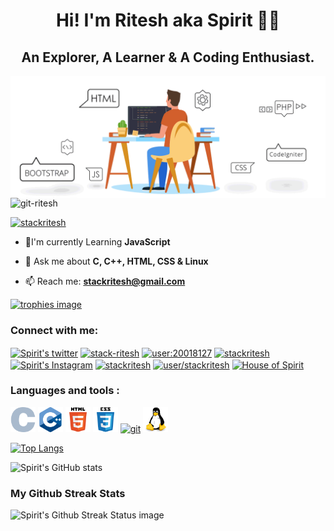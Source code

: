 <h1 align="center">Hi! I'm Ritesh aka Spirit 👨‍💻</h1>
<h2 align="center">An Explorer, A Learner & A Coding Enthusiast.  </h2>

<img align="right" alt="Coding" src="developer-gif.gif">
<p align="left"> <img src="https://komarev.com/ghpvc/?username=git-ritesh&label=Profile%20views&color=0e75b6&style=flat" alt="git-ritesh" /> </p>

<!-- Twitter Handle -->
<p align="left"> <a href="https://twitter.com/stackritesh" target="blank"><img src="https://img.shields.io/twitter/follow/stackritesh?logo=twitter&style=for-the-badge" alt="stackritesh" /></a> </p>

- 🌱I'm currently Learning **JavaScript**

- 💬 Ask me about **C, C++, HTML, CSS & Linux**

- 📫 Reach me: **stackritesh@gmail.com**

<!-- Github Trophies -->
<a style="display=inline;" href="https://github.com/ryo-ma/github-profile-trophy"> <img src="https://github-profile-trophy.vercel.app/?username=ryo-ma&theme=matrix" alt="trophies image"> </a>

<h3>Connect with me: </h3>
<p>
<!-- Twitter-->
<a href="https://twitter.com/stackritesh" target="blank"><img align="center" src="https://raw.githubusercontent.com/rahuldkjain/github-profile-readme-generator/master/src/images/icons/Social/twitter.svg" alt="Spirit's twitter" height="30" width="40" /></a>
<!-- Linkedin -->
<a href="https://linkedin.com/in/stackritesh" target="blank"><img align="center" src="https://raw.githubusercontent.com/rahuldkjain/github-profile-readme-generator/master/src/images/icons/Social/linked-in-alt.svg" alt="stack-ritesh" height="30" width="40" /></a>
<!-- Stackoverflow -->
<a href="https://stackoverflow.com/users/20018127/ritesh-kumar" target="blank"><img align="center" src="https://raw.githubusercontent.com/rahuldkjain/github-profile-readme-generator/master/src/images/icons/Social/stack-overflow.svg" alt="user:20018127" height="30" width="40" /></a>
<!-- Codesandbox -->
<a href="https://codesandbox.com/stackritesh" target="blank"><img align="center" src="https://raw.githubusercontent.com/rahuldkjain/github-profile-readme-generator/master/src/images/icons/Social/codesandbox.svg" alt="stackritesh" height="30" width="40" /></a>
<!-- Instagram -->
<a href="https://instagram.com/omaewa.69" target="blank"><img align="center" src="https://raw.githubusercontent.com/rahuldkjain/github-profile-readme-generator/master/src/images/icons/Social/instagram.svg" alt="Spirit's Instagram" height="30" width="40" /></a>
<!-- HackerRank -->
<a href="https://www.hackerrank.com/stackritesh" target="blank"><img align="center" src="https://raw.githubusercontent.com/rahuldkjain/github-profile-readme-generator/master/src/images/icons/Social/hackerrank.svg" alt="stackritesh" height="30" width="40" /></a>
<!-- GeeksForGeeks -->
<a href="https://auth.geeksforgeeks.org/user/user/stackritesh" target="blank"><img align="center" src="https://raw.githubusercontent.com/rahuldkjain/github-profile-readme-generator/master/src/images/icons/Social/geeks-for-geeks.svg" alt="user/stackritesh" height="30" width="40" /></a>
<!-- Discord -->
<a href="https://discord.com/" target="blank"><img align="center" src="https://raw.githubusercontent.com/rahuldkjain/github-profile-readme-generator/master/src/images/icons/Social/discord.svg" alt="House of Spirit" height="30" width="40" /></a>
</p>

### Languages and tools :

<p align="left">
<a href="https://www.cprogramming.com/" target="_blank" rel="noreferrer"><img src="https://raw.githubusercontent.com/devicons/devicon/master/icons/c/c-original.svg" alt="c" width="40" height="40"></a>
<a href="https://https://en.cppreference.com/w/" target="_blank" rel="noreferrer"><img src="https://raw.githubusercontent.com/devicons/devicon/master/icons/cplusplus/cplusplus-original.svg" alt="cplusplus" width="40" height="40"></a>
<a href="https://www.w3.org/html/" target="_blank" rel="noreferrer"><img src="https://raw.githubusercontent.com/devicons/devicon/master/icons/html5/html5-original-wordmark.svg" alt="html5" width="40" height="40"></a>
<a href="https://www.w3schools.com/css/" target="_blank" rel="noreferrer"><img src="https://raw.githubusercontent.com/devicons/devicon/master/icons/css3/css3-original-wordmark.svg" alt="css3" width="40" height="40"></a>
<a href="https://git-scm.com/" target="_blank" rel="noreferrer"><img src="https://www.vectorlogo.zone/logos/git-scm/git-scm-icon.svg" alt="git" width="40" height="40"/></a>
<a href="https://www.linux.org/" target="_blank" rel="noreferrer"><img src="https://raw.githubusercontent.com/devicons/devicon/master/icons/linux/linux-original.svg" alt="linux" width="40" height="40"></a>
</p>

<!-- Top Languages-->
[![Top Langs](https://github-readme-stats.vercel.app/api/top-langs/?username=git-ritesh&layout=compact&theme=chartreuse-dark)](https://github.com/anuraghazra/github-readme-stats)

<!-- Github Stats -->
![Spirit's GitHub stats](https://github-readme-stats.vercel.app/api?username=git-ritesh&theme=chartreuse-dark&show_icons=true)

### My Github Streak Stats
<img src="https://github-readme-streak-stats.herokuapp.com/?user=git-ritesh&theme=chartreuse-dark" alt="Spirit's Github Streak Status image">
